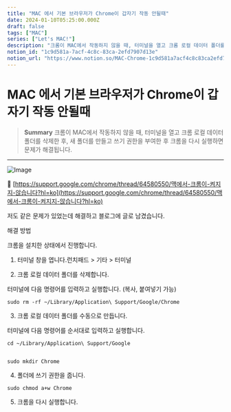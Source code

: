 ```yaml
---
title: "MAC 에서 기본 브라우저가 Chrome이 갑자기 작동 안될때"
date: 2024-01-10T05:25:00.000Z
draft: false
tags: ["MAC"]
series: ["Let's MAC!"]
description: "크롬이 MAC에서 작동하지 않을 때, 터미널을 열고 크롬 로컬 데이터 폴더를 삭제한 후, 새 폴더를 만들고 쓰기 권한을 부여한 후 크롬을 다시 실행하면 문제가 해결됩니다."
notion_id: "1c9d581a-7acf-4c8c-83ca-2efd7907d13e"
notion_url: "https://www.notion.so/MAC-Chrome-1c9d581a7acf4c8c83ca2efd7907d13e"
---
```


# MAC 에서 기본 브라우저가 Chrome이 갑자기 작동 안될때

> **Summary**
> 크롬이 MAC에서 작동하지 않을 때, 터미널을 열고 크롬 로컬 데이터 폴더를 삭제한 후, 새 폴더를 만들고 쓰기 권한을 부여한 후 크롬을 다시 실행하면 문제가 해결됩니다.

---

![Image](https://prod-files-secure.s3.us-west-2.amazonaws.com/09ccd4d5-876c-4bba-bbdf-cc77a0a11257/685b86c7-5709-4865-b40b-543c00502464/Untitled.png?X-Amz-Algorithm=AWS4-HMAC-SHA256&X-Amz-Content-Sha256=UNSIGNED-PAYLOAD&X-Amz-Credential=ASIAZI2LB466VT3EP4JQ%2F20250724%2Fus-west-2%2Fs3%2Faws4_request&X-Amz-Date=20250724T080946Z&X-Amz-Expires=3600&X-Amz-Security-Token=IQoJb3JpZ2luX2VjEAAaCXVzLXdlc3QtMiJGMEQCICfNm5xobdkYOhDRUzfGXLGUfkb3DGyelNO4Vh5o9CI2AiBnADakbel1zL%2F9vVtsHgSIheBFUsOdzuwl9OGRYbJAUir%2FAwgpEAAaDDYzNzQyMzE4MzgwNSIMIqGTFTGP8ox1Nz30KtwDvOUn3vuaV5bIsyM3QPoVKGW3o1P7Pxa83S2384REkMLMQS5rumeZhkwpFTBK9CqiqhXp2kTsKMTLBI1q2VTgFeSLa2HNRO1WJwtA4R%2F2OV%2FvbZ%2FI1uP5TwNk9UOS7Nc9s3bBLOtjwADluZHwY7AYT13keBEHseJt0aQLHkUfKHmFfQ9JTZHsIMTZgTBAYDpA6cMy9boYPYA1%2FcW8bxRfiSuZYtI7pGXfCP0tZPeNB7kkke7fG8jMdNaDnvR7044auMpdLIAlABR77YY5R3UmEHlqq9%2FBEVkSX%2Ffb%2Bw1mIm8zLjrlWcYksNY4rmEl2z81nb2exnzvQD8TzezQQfXZOJFaI3lW62RvqJXJ4pZIf7l2hkSKUFgeCbUvknQhXy%2BHJqGF8KdGsjmZr5225nczoIWn9ULsMsLALOs%2FQi9ZEqzIJ6qZJGN2zbCnC2rEtwlGJzRL7bYiOvEIDzHdtiPCUKvxWn0%2FVJsPUVDEm4eXtNPb2UVrcYoVZgjSkW3wWd5Y46ETSUVsPdC0iVdfHFHN3D9ULXrxVvVwq9g1W4zXZT1rdhiTWs%2FHGDeOF0SfPwVRipj0OeW%2FDwd5%2F522atLBZdEGPzQuFfWqSLBZ%2BY2PZBr088ZVGBuyoupOvokwmdCHxAY6pgHdWbbqOUC4%2BK2jfUgcJEddC2tTCZQ8uhObzHYPLxvIuB5TuzMhB6dayPrVedYluqGkzjHxJbRbImtxTFxLmy3xUunxUc%2F%2BOUhyo6we5fu9f9VxN9UWhnF2xQoKyGx%2FB8CQYZ0E%2BIhoe0tGuzZ4Q%2BDUkJXltkcF%2BSPuH%2BFE9j8ofhlXuycEzY2S3leDDcDa59mI8zG9DLytSdDamPg%2BSnvUkSVgbS2F&X-Amz-Signature=ae829b3970902e64e7febd2299093251f37905fae68eda749c4a3160156ac2b6&X-Amz-SignedHeaders=host&x-amz-checksum-mode=ENABLED&x-id=GetObject)

🔗 [https://support.google.com/chrome/thread/64580550/맥에서-크롬이-켜지지-않습니다?hl=ko](https://support.google.com/chrome/thread/64580550/맥에서-크롬이-켜지지-않습니다?hl=ko)

저도 같은 문제가 있었는데 해결하고 블로그에 글로 남겼습니다.

해결 방법

크롬을 설치한 상태에서 진행합니다.

1. 터미널 창을 엽니다.런치패드 > 기타 > 터미널

2. 크롬 로컬 데이터 폴더를 삭제합니다.

터미널에 다음 명령어를 입력하고 실행합니다. (복사, 붙여넣기 가능)

```plain text
sudo rm -rf ~/Library/Application\ Support/Google/Chrome

```

3. 크롬 로컬 데이터 폴더를 수동으로 만듭니다.

터미널에 다음 명령어를 순서대로 입력하고 실행합니다.

```plain text
cd ~/Library/Application\ Support/Google


```

```plain text
sudo mkdir Chrome

```

4. 폴더에 쓰기 권한을 줍니다.

```plain text
sudo chmod a+w Chrome

```

5. 크롬을 다시 실행합니다.

